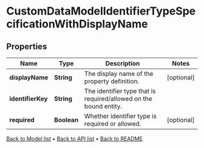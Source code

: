 

# CustomDataModelIdentifierTypeSpecificationWithDisplayName


## Properties

| Name | Type | Description | Notes |
|------------ | ------------- | ------------- | -------------|
|**displayName** | **String** | The display name of the property definition. |  [optional] |
|**identifierKey** | **String** | The identifier type that is required/allowed on the bound entity. |  |
|**required** | **Boolean** | Whether identifier type is required or allowed. |  [optional] |



[Back to Model list](../README.md#documentation-for-models) &#8226; [Back to API list](../README.md#documentation-for-api-endpoints) &#8226; [Back to README](../README.md)


